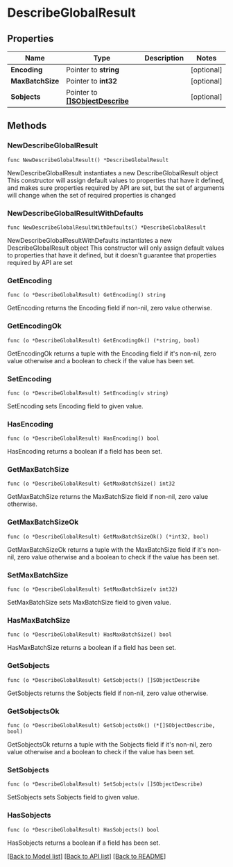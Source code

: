 # DescribeGlobalResult

## Properties

Name | Type | Description | Notes
------------ | ------------- | ------------- | -------------
**Encoding** | Pointer to **string** |  | [optional] 
**MaxBatchSize** | Pointer to **int32** |  | [optional] 
**Sobjects** | Pointer to [**[]SObjectDescribe**](SObjectDescribe.md) |  | [optional] 

## Methods

### NewDescribeGlobalResult

`func NewDescribeGlobalResult() *DescribeGlobalResult`

NewDescribeGlobalResult instantiates a new DescribeGlobalResult object
This constructor will assign default values to properties that have it defined,
and makes sure properties required by API are set, but the set of arguments
will change when the set of required properties is changed

### NewDescribeGlobalResultWithDefaults

`func NewDescribeGlobalResultWithDefaults() *DescribeGlobalResult`

NewDescribeGlobalResultWithDefaults instantiates a new DescribeGlobalResult object
This constructor will only assign default values to properties that have it defined,
but it doesn't guarantee that properties required by API are set

### GetEncoding

`func (o *DescribeGlobalResult) GetEncoding() string`

GetEncoding returns the Encoding field if non-nil, zero value otherwise.

### GetEncodingOk

`func (o *DescribeGlobalResult) GetEncodingOk() (*string, bool)`

GetEncodingOk returns a tuple with the Encoding field if it's non-nil, zero value otherwise
and a boolean to check if the value has been set.

### SetEncoding

`func (o *DescribeGlobalResult) SetEncoding(v string)`

SetEncoding sets Encoding field to given value.

### HasEncoding

`func (o *DescribeGlobalResult) HasEncoding() bool`

HasEncoding returns a boolean if a field has been set.

### GetMaxBatchSize

`func (o *DescribeGlobalResult) GetMaxBatchSize() int32`

GetMaxBatchSize returns the MaxBatchSize field if non-nil, zero value otherwise.

### GetMaxBatchSizeOk

`func (o *DescribeGlobalResult) GetMaxBatchSizeOk() (*int32, bool)`

GetMaxBatchSizeOk returns a tuple with the MaxBatchSize field if it's non-nil, zero value otherwise
and a boolean to check if the value has been set.

### SetMaxBatchSize

`func (o *DescribeGlobalResult) SetMaxBatchSize(v int32)`

SetMaxBatchSize sets MaxBatchSize field to given value.

### HasMaxBatchSize

`func (o *DescribeGlobalResult) HasMaxBatchSize() bool`

HasMaxBatchSize returns a boolean if a field has been set.

### GetSobjects

`func (o *DescribeGlobalResult) GetSobjects() []SObjectDescribe`

GetSobjects returns the Sobjects field if non-nil, zero value otherwise.

### GetSobjectsOk

`func (o *DescribeGlobalResult) GetSobjectsOk() (*[]SObjectDescribe, bool)`

GetSobjectsOk returns a tuple with the Sobjects field if it's non-nil, zero value otherwise
and a boolean to check if the value has been set.

### SetSobjects

`func (o *DescribeGlobalResult) SetSobjects(v []SObjectDescribe)`

SetSobjects sets Sobjects field to given value.

### HasSobjects

`func (o *DescribeGlobalResult) HasSobjects() bool`

HasSobjects returns a boolean if a field has been set.


[[Back to Model list]](../README.md#documentation-for-models) [[Back to API list]](../README.md#documentation-for-api-endpoints) [[Back to README]](../README.md)


